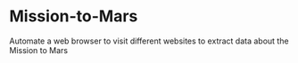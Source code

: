 # Mission-to-Mars
Automate a web browser to visit different websites to extract data about the Mission to Mars
